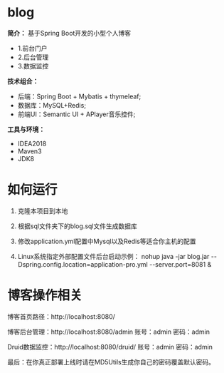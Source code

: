 # blog

**简介：** 基于Spring Boot开发的小型个人博客
* 1.前台门户
* 2.后台管理
* 3.数据监控

**技术组合：**
* 后端：Spring Boot + Mybatis + thymeleaf;
* 数据库：MySQL+Redis;
* 前端UI：Semantic UI + APlayer音乐控件;

**工具与环境：**
* IDEA2018
* Maven3
* JDK8

# 如何运行

1. 克隆本项目到本地

2. 根据sql文件夹下的blog.sql文件生成数据库

3. 修改application.yml配置中Mysql以及Redis等适合你主机的配置

4. Linux系统指定外部配置文件后台启动示例：
   nohup java -jar blog.jar --Dspring.config.location=application-pro.yml --server.port=8081 &

# 博客操作相关

博客首页路径：http://localhost:8080/

博客后台管理：http://localhost:8080/admin  账号：admin 密码：admin 

Druid数据监控：http://localhost:8080/druid/ 账号：admin 密码：admin

最后：在你真正部署上线时请在MD5Utils生成你自己的密码覆盖默认密码。
